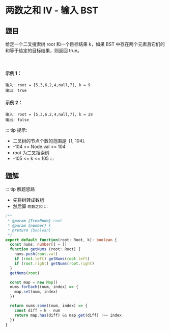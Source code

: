 # 两数之和 IV - 输入 BST
## 题目

给定一个二叉搜索树 root 和一个目标结果 k，如果 BST 中存在两个元素且它们的和等于给定的目标结果，则返回 true。

 

#### 示例 1：
```
输入: root = [5,3,6,2,4,null,7], k = 9
输出: true
```

#### 示例 2：
```
输入: root = [5,3,6,2,4,null,7], k = 28
输出: false
```

::: tip 提示:
- 二叉树的节点个数的范围是  [1, 104].
- -104 <= Node.val <= 104
- root 为二叉搜索树
- -105 <= k <= 105
:::

## 题解
::: tip 解题思路
- 先将树转成数组
- 然后算 `两数之和`
:::

```ts
/**
 * @param {TreeNode} root
 * @param {number} k
 * @return {boolean}
 */
export default function(root: Root, k): boolean {
  const nums: number[] = []
  function getNums (root: Root) {
    nums.push(root.val)
    if (root.left) getNums(root.left)
    if (root.right) getNums(root.right)
  }
  getNums(root)

  const map = new Map()
  nums.forEach((num, index) => {
    map.set(num, index)
  })

  return nums.some((num, index) => {
    const diff = k - num
    return map.has(diff) && map.get(diff) !== index
  })
}
```
